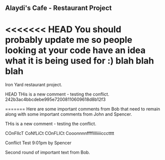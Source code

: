 ## Alaydi's Cafe - Restaurant Project

<<<<<<< HEAD
You should probably update me so people looking at your code have an idea what it is being used for :)
blah blah blah
=======
Iron Yard restaurant project.

HEAD
THis is a new comment - testing the conflict.
242b3ac4bbcdebe995e72008110609618d8b12f3



=======
Here are some important comments from Bob that need to remain along with some important comments from John and Spencer.



THis is a new comment - testing the conflict.

COnFlIcT CoNfLiCt COnFLICt Cooonnnnfffflllliiiiccctttt


Conflict Test 9:01pm by Spencer


Second round of important text from Bob.



